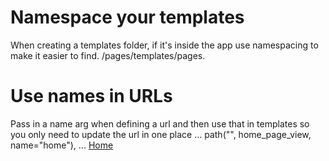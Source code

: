 # Namespace your templates
When creating a templates folder, if it's inside the app use namespacing to make it easier to find.
/pages/templates/pages.

# Use names in URLs
Pass in a name arg when defining a url and then use that in templates so you only need to update the url in one place
...
path("", home_page_view, name="home"),
...
 <a href="{% url 'home' %}">Home</a>

